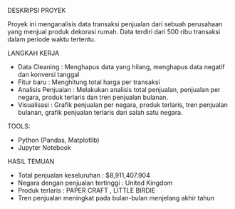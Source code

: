 DESKRIPSI PROYEK

Proyek ini menganalisis data transaksi penjualan dari sebuah perusahaan yang menjual produk dekorasi rumah. Data terdiri dari 500 ribu transaksi dalam periode waktu tertentu.

LANGKAH KERJA

- Data Cleaning : Menghapus data yang hilang, menghapus data negatif dan konversi tanggal
- Fitur baru : Menghitung total harga per transaksi
- Analisis Penjualan : Melakukan analisis total penjualan, penjualan per negara, produk terlaris dan tren penjualan bulanan.
- Visualisasi : Grafik penjualan per negara, produk terlaris, tren penjualan bulanan, grafik penjualan terlaris dari salah satu negara.

TOOLS:

- Python (Pandas, Matplotlib)
- Jupyter Notebook

HASIL TEMUAN

- Total penjualan keseluruhan : $8,911,407.904
- Negara dengan penjualan tertinggi : United Kingdom
- Produk terlaris : PAPER CRAFT , LITTLE BIRDIE
- Tren penjualan meningkat pada bulan-bulan menjelang akhir tahun
